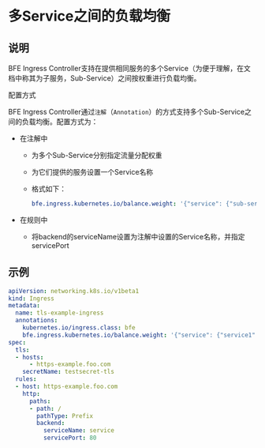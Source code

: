 # 多Service之间的负载均衡
## 说明

BFE Ingress Controller支持在提供相同服务的多个Service（为便于理解，在文档中称其为子服务，Sub-Service）之间按权重进行负载均衡。

配置方式

BFE Ingress Controller通过`注解`（`Annotation`）的方式支持多个Sub-Service之间的负载均衡。配置方式为：

- 在注解中

  - 为多个Sub-Service分别指定流量分配权重

  - 为它们提供的服务设置一个Service名称

  - 格式如下：

    ``` yaml
    bfe.ingress.kubernetes.io/balance.weight: '{"service": {"sub-service1":80, "sub-service2":20}}'
    ```

- 在规则中

  - 将backend的serviceName设置为注解中设置的Service名称，并指定servicePort

## 示例

```yaml
apiVersion: networking.k8s.io/v1beta1
kind: Ingress
metadata:
  name: tls-example-ingress
  annotations:
    kubernetes.io/ingress.class: bfe  
    bfe.ingress.kubernetes.io/balance.weight: '{"service": {"service1":80, "service2":20}}'
spec:
  tls:
  - hosts:
      - https-example.foo.com
    secretName: testsecret-tls
  rules:
  - host: https-example.foo.com
    http:
      paths:
      - path: /
        pathType: Prefix
        backend:
          serviceName: service
          servicePort: 80
```